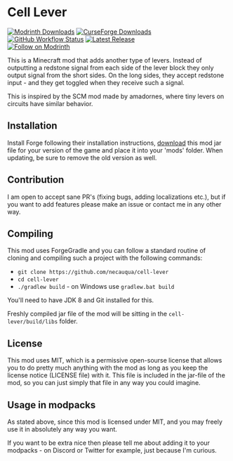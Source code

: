 # Cell Lever

[![Modrinth Downloads](https://img.shields.io/modrinth/dt/cell-lever?logo=Modrinth&label=&color=2d2d2d&style=flat-square)](https://modrinth.com/mod/cell-lever)
[![CurseForge Downloads](http://cf.way2muchnoise.eu/cell-lever.svg?badge_style=flat)](https://modrinth.com/mod/cell-lever)
<br>
[![GitHub Workflow Status](https://img.shields.io/github/actions/workflow/status/necauqua/cell-lever/push-to-main.yml?branch=main&style=flat-square)](https://github.com/necauqua/cell-lever/actions/workflows/push-to-main.yml)
[![Latest Release](https://img.shields.io/github/release/necauqua/cell-lever.svg?label=last%20release&lcolor=2d2d2d&style=flat-square)](https://modrinth.com/mod/cell-lever/version/latest)
<br>
[![Follow on Modrinth](https://img.shields.io/modrinth/followers/cell-lever?label=follow%20on%20Modrinth&style=social)](https://modrinth.com/mod/cell-lever)

This is a Minecraft mod that adds another type of levers. Instead of outputting a redstone signal from each side of the
lever block they only output signal from the short sides. On the long sides, they accept redstone input - and they get
toggled when they receive such a signal.

This is inspired by the SCM mod made by amadornes, where tiny levers on circuits have similar behavior.

## Installation

Install Forge following their installation instructions,
[download](https://modrinth.com/mod/cell-lever)
this mod jar file for your version of the game and place it into your 'mods' folder. When updating, be sure to remove
the old version as well.

## Contribution

I am open to accept sane PR's (fixing bugs, adding localizations etc.), but if you want to add features please make an
issue or contact me in any other way.

## Compiling

This mod uses ForgeGradle and you can follow a standard routine of cloning and compiling such a project with the
following commands:

* `git clone https://github.com/necauqua/cell-lever`
* `cd cell-lever`
* `./gradlew build` - on Windows use `gradlew.bat build`

You'll need to have JDK 8 and Git installed for this.

Freshly compiled jar file of the mod will be sitting in the `cell-lever/build/libs` folder.

## License

This mod uses MIT, which is a permissive open-sourse license that allows you to do pretty much anything with the mod as
long as you keep the license notice (LICENSE file) with it. This file is included in the jar-file of the mod, so you can
just simply that file in any way you could imagine.

## Usage in modpacks

As stated above, since this mod is licensed under MIT, and you may freely use it in absolutely any way you want.

If you want to be extra nice then please tell me about adding it to your modpacks - on Discord or Twitter for example,
just because I'm curious.
